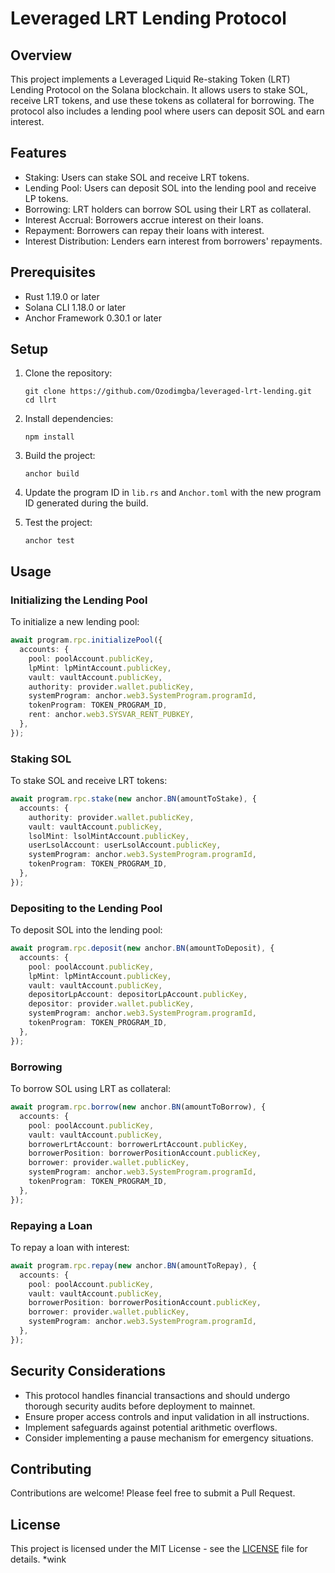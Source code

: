 # Leveraged LRT Lending Protocol

## Overview

This project implements a Leveraged Liquid Re-staking Token (LRT) Lending Protocol on the Solana blockchain. It allows users to stake SOL, receive LRT tokens, and use these tokens as collateral for borrowing. The protocol also includes a lending pool where users can deposit SOL and earn interest.

## Features

- Staking: Users can stake SOL and receive LRT tokens.
- Lending Pool: Users can deposit SOL into the lending pool and receive LP tokens.
- Borrowing: LRT holders can borrow SOL using their LRT as collateral.
- Interest Accrual: Borrowers accrue interest on their loans.
- Repayment: Borrowers can repay their loans with interest.
- Interest Distribution: Lenders earn interest from borrowers' repayments.

## Prerequisites

- Rust 1.19.0 or later
- Solana CLI 1.18.0 or later
- Anchor Framework 0.30.1 or later

## Setup

1. Clone the repository:
   ```
   git clone https://github.com/Ozodimgba/leveraged-lrt-lending.git
   cd llrt
   ```

2. Install dependencies:
   ```
   npm install
   ```

3. Build the project:
   ```
   anchor build
   ```

4. Update the program ID in `lib.rs` and `Anchor.toml` with the new program ID generated during the build.

5. Test the project:
   ```
   anchor test
   ```

## Usage

### Initializing the Lending Pool

To initialize a new lending pool:

```typescript
await program.rpc.initializePool({
  accounts: {
    pool: poolAccount.publicKey,
    lpMint: lpMintAccount.publicKey,
    vault: vaultAccount.publicKey,
    authority: provider.wallet.publicKey,
    systemProgram: anchor.web3.SystemProgram.programId,
    tokenProgram: TOKEN_PROGRAM_ID,
    rent: anchor.web3.SYSVAR_RENT_PUBKEY,
  },
});
```

### Staking SOL

To stake SOL and receive LRT tokens:

```typescript
await program.rpc.stake(new anchor.BN(amountToStake), {
  accounts: {
    authority: provider.wallet.publicKey,
    vault: vaultAccount.publicKey,
    lsolMint: lsolMintAccount.publicKey,
    userLsolAccount: userLsolAccount.publicKey,
    systemProgram: anchor.web3.SystemProgram.programId,
    tokenProgram: TOKEN_PROGRAM_ID,
  },
});
```

### Depositing to the Lending Pool

To deposit SOL into the lending pool:

```typescript
await program.rpc.deposit(new anchor.BN(amountToDeposit), {
  accounts: {
    pool: poolAccount.publicKey,
    lpMint: lpMintAccount.publicKey,
    vault: vaultAccount.publicKey,
    depositorLpAccount: depositorLpAccount.publicKey,
    depositor: provider.wallet.publicKey,
    systemProgram: anchor.web3.SystemProgram.programId,
    tokenProgram: TOKEN_PROGRAM_ID,
  },
});
```

### Borrowing

To borrow SOL using LRT as collateral:

```typescript
await program.rpc.borrow(new anchor.BN(amountToBorrow), {
  accounts: {
    pool: poolAccount.publicKey,
    vault: vaultAccount.publicKey,
    borrowerLrtAccount: borrowerLrtAccount.publicKey,
    borrowerPosition: borrowerPositionAccount.publicKey,
    borrower: provider.wallet.publicKey,
    systemProgram: anchor.web3.SystemProgram.programId,
    tokenProgram: TOKEN_PROGRAM_ID,
  },
});
```

### Repaying a Loan

To repay a loan with interest:

```typescript
await program.rpc.repay(new anchor.BN(amountToRepay), {
  accounts: {
    pool: poolAccount.publicKey,
    vault: vaultAccount.publicKey,
    borrowerPosition: borrowerPositionAccount.publicKey,
    borrower: provider.wallet.publicKey,
    systemProgram: anchor.web3.SystemProgram.programId,
  },
});
```

## Security Considerations

- This protocol handles financial transactions and should undergo thorough security audits before deployment to mainnet.
- Ensure proper access controls and input validation in all instructions.
- Implement safeguards against potential arithmetic overflows.
- Consider implementing a pause mechanism for emergency situations.

## Contributing

Contributions are welcome! Please feel free to submit a Pull Request.

## License

This project is licensed under the MIT License - see the [LICENSE](LICENSE) file for details. *wink
